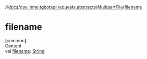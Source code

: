 //[docs](../../../index.md)/[dev.inmo.tgbotapi.requests.abstracts](../index.md)/[MultipartFile](index.md)/[filename](filename.md)



# filename  
[common]  
Content  
val [filename](filename.md): [String](https://kotlinlang.org/api/latest/jvm/stdlib/kotlin/-string/index.html)  



